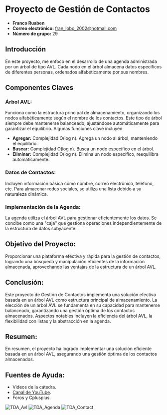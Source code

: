 # Proyecto de Gestión de Contactos

- **Franco Ruaben**
- **Correo electrónico:** fran_lobo_2002@hotmail.com
- **Número de grupo:** 29

## Introducción

En este proyecto, me enfoco en el desarrollo de una agenda administrada por un árbol de tipo AVL. Cada nodo en el árbol almacena datos específicos de diferentes personas, ordenados alfabéticamente por sus nombres.

## Componentes Claves

### Árbol AVL:

Funciona como la estructura principal de almacenamiento, organizando los nodos alfabéticamente según el nombre de los contactos. Este tipo de árbol siempre debe mantenerse balanceado, ajustándose automáticamente para garantizar el equilibrio. Algunas funciones clave incluyen:

- **Agregar:** Complejidad O(log n). Agrega un nodo al árbol, manteniendo el equilibrio.
- **Buscar:** Complejidad O(log n). Busca un nodo específico en el árbol.
- **Eliminar:** Complejidad O(log n). Elimina un nodo específico, reequilibra automáticamente.

### Datos de Contactos:

Incluyen información básica como nombre, correo electrónico, teléfono, etc. Para almacenar redes sociales, se utiliza una lista debido a su naturaleza dinámica.

### Implementación de la Agenda:

La agenda utiliza el árbol AVL para gestionar eficientemente los datos. Se concibe como una "caja" que gestiona operaciones independientemente de la estructura de datos subyacente.

## Objetivo del Proyecto:

Proporcionar una plataforma efectiva y rápida para la gestión de contactos, logrando una búsqueda y manipulación eficientes de la información almacenada, aprovechando las ventajas de la estructura de un árbol AVL.

## Conclusión:

Este proyecto de Gestión de Contactos implementa una solución efectiva basada en un árbol AVL como estructura principal de almacenamiento. La elección de un árbol AVL se fundamenta en su capacidad para mantenerse balanceado, garantizando una gestión óptima de los contactos almacenados. Aspectos notables incluyen la eficiencia del árbol AVL, la flexibilidad con listas y la abstracción en la agenda.

## Resumen:

En resumen, el proyecto ha logrado implementar una solución eficiente basada en un árbol AVL, asegurando una gestión óptima de los contactos almacenados.

## Fuentes de Ayuda:

- Videos de la cátedra.
- [Canal de YouTube](https://youtube.com/@ProgramacionATS).
- Foros y Cplusplus.

![TDA_Avl](https://github.com/Franruaben11/AgendaVirtual/assets/110149404/9d705149-3dfa-415b-9d2a-0a3ff3770d99)
![TDA_Agenda](https://github.com/Franruaben11/AgendaVirtual/assets/110149404/617a8b6b-f28f-42fe-be9d-30c5da82047a)
![TDA_Contact](https://github.com/Franruaben11/AgendaVirtual/assets/110149404/16467028-126f-467c-bcd2-bef2481b257c)


